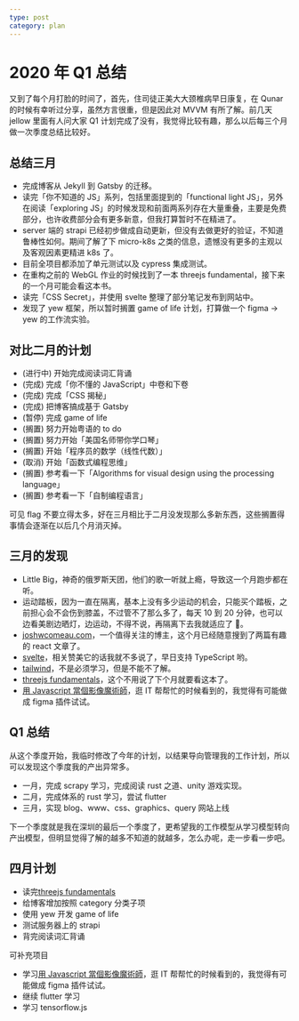 ```yaml
---
type: post
category: plan
---
```


# 2020 年 Q1 总结

又到了每个月打脸的时间了，首先，住司徒正美大大颈椎病早日康复，在 Qunar 的时候有幸听过分享，虽然方言很重，但是因此对 MVVM 有所了解。前几天 jellow 里面有人问大家 Q1 计划完成了没有，我觉得比较有趣，那么以后每三个月做一次季度总结比较好。

## 总结三月

- 完成博客从 Jekyll 到 Gatsby 的迁移。
- 读完「你不知道的 JS」系列，包括里面提到的「functional light JS」，另外在阅读「exploring JS」的时候发现和前面两系列存在大量重叠，主要是免费部分，也许收费部分会有更多新意，但我打算暂时不在精进了。
- server 端的 strapi 已经初步做成自动更新，但没有去做更好的验证，不知道鲁棒性如何。期间了解了下 micro-k8s 之类的信息，遗憾没有更多的主观以及客观因素更精进 k8s 了。
- 目前全项目都添加了单元测试以及 cypress 集成测试。
- 在重构之前的 WebGL 作业的时候找到了一本 threejs fundamental，接下来的一个月可能会看这本书。
- 读完「CSS Secret」，并使用 svelte 整理了部分笔记发布到网站中。
- 发现了 yew 框架，所以暂时搁置 game of life 计划，打算做一个 figma -> yew 的工作流实验。

## 对比二月的计划

- (进行中) 开始完成阅读词汇背诵
- (完成) 完成「你不懂的 JavaScript」中卷和下卷
- (完成) 完成「CSS 揭秘」
- (完成) 把博客搞成基于 Gatsby
- (暂停) 完成 game of life
- (搁置) 努力开始粤语的 to do
- (搁置) 努力开始「美国名师带你学口琴」
- (搁置) 开始「程序员的数学（线性代数）」
- (取消) 开始「函数式编程思维」
- (搁置) 参考看一下「Algorithms for visual design using the processing language」
- (搁置) 参考看一下「自制编程语言」

可见 flag 不要立得太多，好在三月相比于二月没发现那么多新东西，这些搁置得事情会逐渐在以后几个月消灭掉。

## 三月的发现

- Little Big，神奇的俄罗斯天团，他们的歌一听就上瘾，导致这一个月跑步都在听。
- 运动踏板，因为一直在隔离，基本上没有多少运动的机会，只能买个踏板，之前担心会不会伤到膝盖，不过管不了那么多了，每天 10 到 20 分钟，也可以边看美剧边晒灯，边运动，不得不说，再隔离下去我就适应了 🤣。
- [joshwcomeau.com](https://joshwcomeau.com/)，一个值得关注的博主，这个月已经随意搜到了两篇有趣的 react 文章了。
- [svelte](/fe/2020/03/27/svelte一个让人眼前一亮的的前端框架.html)，相关赞美它的话我就不多说了，早日支持 TypeScript 哟。
- [tailwind](/fe/2020/03/26/Tailwind一个像宏语言的CSS解决方案.html)，不是必须学习，但是不能不了解。
- [threejs fundamentals](https://threejsfundamentals.org/)，这个不用说了下个月就要看这本了。
- [用 Javascript 當個影像魔術師](https://ithelp.ithome.com.tw/users/20121089/ironman/2838?sc=iThelpR)，逛 IT 帮帮忙的时候看到的，我觉得有可能做成 figma 插件试试。

## Q1 总结

从这个季度开始，我临时修改了今年的计划，以结果导向管理我的工作计划，所以可以发现这个季度我的产出异常多。

- 一月，完成 scrapy 学习，完成阅读 rust 之道、unity 游戏实现。
- 二月，完成体系的 rust 学习，尝试 flutter
- 三月，实现 blog、www、css、graphics、query 网站上线

下一个季度就是我在深圳的最后一个季度了，更希望我的工作模型从学习模型转向产出模型，但明显觉得了解的越多不知道的就越多，怎么办呢，走一步看一步吧。

## 四月计划

- 读完[threejs fundamentals](https://threejsfundamentals.org/)
- 给博客增加按照 category 分类子项
- 使用 yew 开发 game of life
- 测试服务器上的 strapi
- 背完阅读词汇背诵

可补充项目

- 学习[用 Javascript 當個影像魔術師](https://ithelp.ithome.com.tw/users/20121089/ironman/2838?sc=iThelpR)，逛 IT 帮帮忙的时候看到的，我觉得有可能做成 figma 插件试试。
- 继续 flutter 学习
- 学习 tensorflow.js
